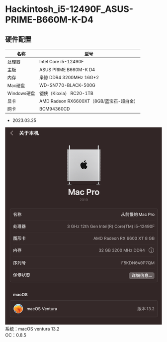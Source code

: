 # Hackintosh_i5-12490F_ASUS-PRIME-B660M-K-D4
## 硬件配置
| 名称 | 型号 |
| ---- | ---- |
| 处理器 | Intel Core i5-12490F
| 主板 | ASUS PRIME B660M-K D4 
| 内存 | 枭鲸 DDR4 3200MHz 16G*2
| Mac硬盘 | WD-SN770-BLACK-500G
| Windows硬盘 | 铠侠（Kioxia） RC20-1TB
| 显卡 | AMD Radeon RX6600XT（8GB/蓝宝石-超白金）
| 网卡 | BCM94360CD


- 2023.03.25<br>
<img src="https://github.com/Bharmik/Hackintosh_i5-12490F_ASUS-PRIME-B660M-K-D4/blob/master/Mac%20Pro.png"/>
系统：macOS ventura 13.2 <br> 
OC：0.8.5

